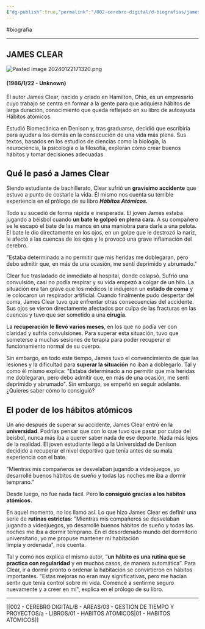```yaml
---
{"dg-publish":true,"permalink":"/002-cerebro-digital/d-biografias/james-clear/"}
---
```


#biografia

---
## JAMES CLEAR
![Pasted image 20240122171320.png](/img/user/img/user/900%20-%20ANEXO/Pasted%20image%2020240122171320.png)
#### (1986/1/22 - Unknown)

El autor James Clear, nacido y criado en Hamilton, Ohio, es un empresario cuyo trabajo se centra en formar a la gente para que adquiera hábitos de larga duración, conocimiento que queda reflejado en su libro de autoayuda Hábitos atómicos.  
  
Estudió Biomecánica en Denison y, tras graduarse, decidió que escribiría para ayudar a los demás en la consecución de una vida más plena. Sus textos, basados en los estudios de ciencias como la biología, la neurociencia, la psicología o la filosofía, exploran cómo crear buenos hábitos y tomar decisiones adecuadas

## Qué le pasó a James Clear

Siendo estudiante de bachillerato, Clear sufrió un **gravísimo accidente** que estuvo a punto de costarle la vida. Él mismo nos cuenta su terrible experiencia en el prólogo de su libro **_Hábitos Atómicos._**

Todo su sucedió de forma rápida e inesperada. El joven James estaba jugando a béisbol cuando **un bate le golpeó en plena cara.** A su compañero se le escapó el bate de las manos en una maniobra para darle a una pelota. El bate le dio directamente en los ojos, en un golpe que le destrozó la nariz, le afectó a las cuencas de los ojos y le provocó una grave inflamación del cerebro.

"Estaba determinado a no permitir que mis heridas me doblegaran, pero debo admitir que, en más de una ocasión, me sentí deprimido y abrumado."

Clear fue trasladado de inmediato al hospital, donde colapsó. Sufrió una convulsión, casi no podía respirar y su vida empezó a colgar de un hilo. La situación era tan grave que los médicos le indujeron un **estado de coma** y le colocaron un respirador artificial. Cuando finalmente pudo despertar del coma, James Clear tuvo que enfrentar otras consecuencias del accidente. Sus ojos se vieron directamente afectados por culpa de las fracturas en las cuencas y tuvo que ser sometido a una **cirugía**.

La **recuperación le llevó varios meses**, en los que no podía ver con claridad y sufría convulsiones. Para superar esta situación, tuvo que someterse a muchas sesiones de terapia para poder recuperar el funcionamiento normal de su cuerpo.

Sin embargo, en todo este tiempo, James tuvo el convencimiento de que las lesiones y la dificultad para **superar la situación** no iban a doblegarlo. Tal y como él mismo explica: "Estaba determinado a no permitir que mis heridas me doblegaran, pero debo admitir que, en más de una ocasión, me sentí deprimido y abrumado". Sin embargo, se empeñó en seguir adelante. ¿Quieres saber cómo lo consiguió?

## El poder de los hábitos atómicos

Un año después de superar su accidente, James Clear entró en la **universidad**. Podrías pensar que con lo que tuvo que pasar por culpa del beisbol, nunca más iba a querer saber nada de ese deporte. Nada más lejos de la realidad. El joven estudiante llegó a la Universidad de Denison decidido a recuperar el nivel deportivo que tenía antes de su mala experiencia con el bate.

"Mientras mis compañeros se desvelaban jugando a videojuegos, yo desarrollé buenos hábitos de sueño y todas las noches me iba a dormir temprano."

Desde luego, no fue nada fácil. Pero **lo consiguió gracias a los hábitos atómicos.**

En aquel momento, no los llamó así. Lo que hizo James Clear es definir una serie de **rutinas estrictas**: "Mientras mis compañeros se desvelaban jugando a videojuegos, yo desarrollé buenos hábitos de sueño y todas las noches me iba a dormir temprano. En el desordenado mundo del dormitorio universitario, yo me propuse mantener mi habitación  
limpia y ordenada", nos cuenta. 

Tal y como nos explica el mismo autor, “**un hábito es una rutina que se practica con regularidad** y en muchos casos, de manera automática”. Para Clear, ir a dormir pronto o ordenar la habitación se convirtieron en hábitos importantes. "Estas mejoras no eran muy significativas, pero me hacían sentir que tenía control sobre mi vida. Comencé a sentirme seguro nuevamente y a creer en mí", explica en el prólogo de su libro.

---
[[002 - CEREBRO DIGITAL/B - AREAS/03 - GESTION DE TIEMPO Y PROYECTOS/a - LIBROS/01 - HABITOS ATOMICOS\|01 - HABITOS ATOMICOS]]